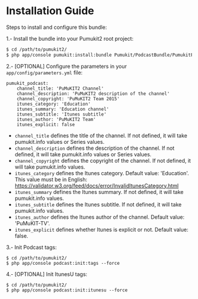 Installation Guide
==================

Steps to install and configure this bundle:

1.- Install the bundle into your Pumukit2 root project:

```bash
$ cd /path/to/pumukit2/
$ php app/console pumukit:install:bundle Pumukit/PodcastBundle/PumukitPodcastBundle
```

2.- [OPTIONAL] Configure the parameters in your `app/config/parameters.yml` file:

```
pumukit_podcast:
    channel_title: 'PuMuKIT2 Channel'
    channel_description: 'PuMuKIT2 description of the channel'
    channel_copyright: 'PuMuKIT2 Team 2015'
    itunes_category: 'Education'
    itunes_summary: 'Education channel'
    itunes_subtitle: 'Itunes subtitle'
    itunes_author: 'PuMuKIT2 Team'
    itunes_explicit: false
```

* `channel_title` defines the title of the channel. If not defined, it will take pumukit.info values or Series values.
* `channel_description` defines the description of the channel. If not defined, it will take pumukit.info values or Series values.
* `channel_copyright` defines the copyright of the channel. If not defined, it will take pumukit.info values.
* `itunes_category` defines the Itunes category. Default value: 'Education'. This value must be in English: https://validator.w3.org/feed/docs/error/InvalidItunesCategory.html
* `itunes_summary` defines the Itunes summary. If not defined, it will take pumukit.info values.
* `itunes_subtitle` defines the Itunes subtitle. If not defined, it will take pumukit.info values.
* `itunes_author` defines the Itunes author of the channel. Default value: 'PuMuKIT-TV'.
* `itunes_explicit` defines whether Itunes is explicit or not. Default value: false.

3.- Init Podcast tags:

```
$ cd /path/to/pumukit2/
$ php app/console podcast:init:tags --force
```

4.- [OPTIONAL] Init ItunesU tags:

```
$ cd /path/to/pumukit2/
$ php app/console podcast:init:itunesu --force
```